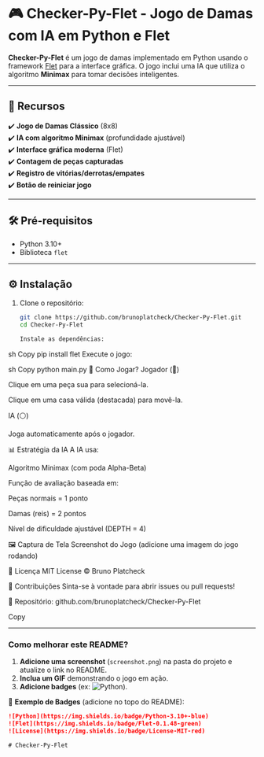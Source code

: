 # 🎮 Checker-Py-Flet - Jogo de Damas com IA em Python e Flet

**Checker-Py-Flet** é um jogo de damas implementado em Python usando o framework [Flet](https://flet.dev/) para a interface gráfica. O jogo inclui uma IA que utiliza o algoritmo **Minimax** para tomar decisões inteligentes.

---

## 📌 **Recursos**
✔️ **Jogo de Damas Clássico** (8x8)  
✔️ **IA com algoritmo Minimax** (profundidade ajustável)  
✔️ **Interface gráfica moderna** (Flet)  
✔️ **Contagem de peças capturadas**  
✔️ **Registro de vitórias/derrotas/empates**  
✔️ **Botão de reiniciar jogo**  

---

## 🛠️ **Pré-requisitos**
- Python 3.10+  
- Biblioteca `flet`  

---

## ⚙️ **Instalação**
1. Clone o repositório:
   ```sh
   git clone https://github.com/brunoplatcheck/Checker-Py-Flet.git
   cd Checker-Py-Flet

   Instale as dependências:

sh
Copy
pip install flet
Execute o jogo:

sh
Copy
python main.py
🎯 Como Jogar?
Jogador (🔴)

Clique em uma peça sua para selecioná-la.

Clique em uma casa válida (destacada) para movê-la.

IA (⚪)

Joga automaticamente após o jogador.

📊 Estratégia da IA
A IA usa:

Algoritmo Minimax (com poda Alpha-Beta)

Função de avaliação baseada em:

Peças normais = 1 ponto

Damas (reis) = 2 pontos

Nível de dificuldade ajustável (DEPTH = 4)

🖼️ Captura de Tela
Screenshot do Jogo (adicione uma imagem do jogo rodando)

📜 Licença
MIT License © Bruno Platcheck

🤝 Contribuições
Sinta-se à vontade para abrir issues ou pull requests!

🔗 Repositório: github.com/brunoplatcheck/Checker-Py-Flet

Copy

---

### **Como melhorar este README?**
1. **Adicione uma screenshot** (`screenshot.png`) na pasta do projeto e atualize o link no README.  
2. **Inclua um GIF** demonstrando o jogo em ação.  
3. **Adicione badges** (ex: ![Python](https://img.shields.io/badge/Python-3.10+-blue)).  

📌 **Exemplo de Badges** (adicione no topo do README):  
```markdown
![Python](https://img.shields.io/badge/Python-3.10+-blue)  
![Flet](https://img.shields.io/badge/Flet-0.1.48-green)  
![License](https://img.shields.io/badge/License-MIT-red)  

#   C h e c k e r - P y - F l e t  
 